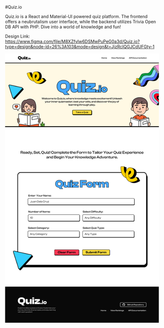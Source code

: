 #Quiz.io

Quiz.io is a React and Material-UI powered quiz platform. The frontend offers a neubrutalism user interface, while the backend utilizes Trivia Open DB API with PHP. Dive into a world of knowledge and fun!

Design Link: https://www.figma.com/file/M8XZfvlw6DSMwPuPeG0a3d/Quiz.io?type=design&node-id=26%3A103&mode=design&t=JjzRcIQGJCdUFGty-1

![Preview](src/assets/Home.png)
